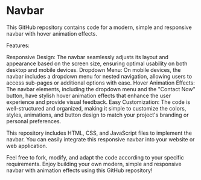 # Navbar
This GitHub repository contains code for a modern, simple and responsive navbar with hover animation effects.

Features:

Responsive Design: The navbar seamlessly adjusts its layout and appearance based on the screen size, ensuring optimal usability on both desktop and mobile devices.
Dropdown Menu: On mobile devices, the navbar includes a dropdown menu for nested navigation, allowing users to access sub-pages or additional options with ease.
Hover Animation Effects: The navbar elements, including the dropdown menu and the "Contact Now" button, have stylish hover animation effects that enhance the user experience and provide visual feedback.
Easy Customization: The code is well-structured and organized, making it simple to customize the colors, styles, animations, and button design to match your project's branding or personal preferences.

This repository includes HTML, CSS, and JavaScript files to implement the navbar. You can easily integrate this responsive navbar into your website or web application.

Feel free to fork, modify, and adapt the code according to your specific requirements. Enjoy building your own modern, simple and responsive navbar with animation effects using this GitHub repository!

